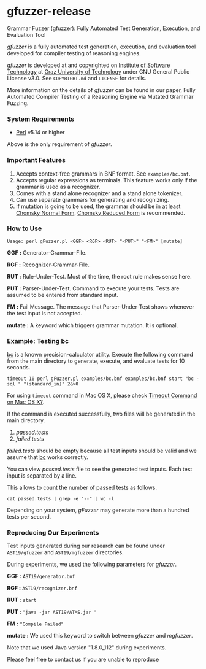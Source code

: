 # gfuzzer-release
Grammar Fuzzer (gfuzzer): Fully Automated Test Generation, Execution, and Evaluation Tool

*gfuzzer* is a fully automated test generation, execution, and evaluation tool developed for compiler testing of reasoning engines.

*gfuzzer* is developed at and copyrighted on [Institute of Software Technology][7] at [Graz University of Technology][8] under GNU General Public License v3.0. See `COPYRIGHT.md` and `LICENSE` for details.

More information on the details of *gfuzzer* can be found in our paper, Fully Automated Compiler Testing of a Reasoning Engine via Mutated Grammar Fuzzing.

### System Requirements

* [Perl][4] v5.14 or higher

Above is the only requirement of *gfuzzer*.

### Important Features

1. Accepts context-free grammars in BNF format. See `examples/bc.bnf`.
2. Accepts regular expressions as terminals. This feature works only if the grammar is used as a recognizer.
3. Comes with a stand alone recognizer and a stand alone tokenizer.
4. Can use separate grammars for generating and recognizing.
5. If mutation is going to be used, the grammar should be in at least [Chomsky Normal Form][2]. [Chomsky Reduced Form][3] is recommended.

### How to Use

```
Usage: perl gFuzzer.pl <GGF> <RGF> <RUT> "<PUT>" "<FM>" [mutate]
```

**GGF :** Generator-Grammar-File. 

**RGF :** Recognizer-Grammar-File. 

**RUT :** Rule-Under-Test. Most of the time, the root rule makes sense here.

**PUT :** Parser-Under-Test. Command to execute your tests. Tests are assumed to be entered from standard input.

**FM :** Fail Message. The message that Parser-Under-Test shows whenever the test input is not accepted. 

**mutate :** A keyword which triggers grammar mutation. It is optional.

### Example: Testing [bc][5]

[bc][5] is a known precision-calculator utility. Execute the following command from the main directory to generate, execute, and evaluate tests for 10 seconds.

```
timeout 10 perl gFuzzer.pl examples/bc.bnf examples/bc.bnf start "bc -sql " "(standard_in)" 2&>0
```

For using `timeout` command in Mac OS X, please check [Timeout Command on Mac OS X?][6].

If the command is executed successfully, two files will be generated in the main directory.

1. *passed.tests*
2. *failed.tests*

*failed.tests* should be empty because all test inputs should be valid and we assume that [bc][5] works correctly.

You can view *passed.tests* file to see the generated test inputs. Each test input is separated by a line.

This allows to count the number of passed tests as follows.

```
cat passed.tests | grep -e "--" | wc -l
```

Depending on your system, *gFuzzer* may generate more than a hundred tests per second.

### Reproducing Our Experiments

Test inputs generated during our research can be found under `AST19/gfuzzer` and `AST19/mgfuzzer` directories.

During experiments, we used the following parameters for *gfuzzer*.

**GGF :** `AST19/generator.bnf`

**RGF :** `AST19/recognizer.bnf`

**RUT :** `start`

**PUT :** `"java -jar AST19/ATMS.jar "`

**FM :** `"Compile Failed"`

**mutate :** We used this keyword to switch between *gfuzzer* and *mgfuzzer*.

Note that we used Java version "1.8.0_112" during experiments. 

Please feel free to contact us if you are unable to reproduce

[1]: https://www.google.com
[2]: https://en.wikipedia.org/wiki/Chomsky_normal_form
[3]: https://en.wikipedia.org/wiki/Chomsky_normal_form#Chomsky_reduced_form
[4]: https://www.perl.org/get.html
[5]: https://www.gnu.org/software/bc/manual/html_mono/bc.html
[6]: https://stackoverflow.com/questions/3504945/timeout-command-on-mac-os-x
[7]: http://www.ist.tugraz.at
[8]: https://www.tugraz.at
